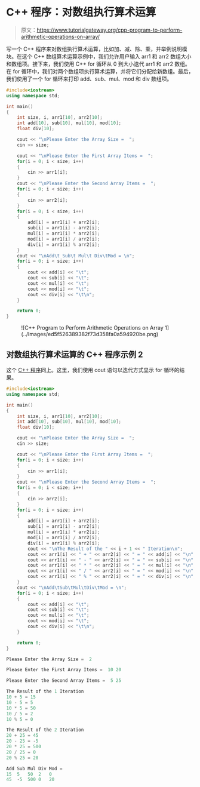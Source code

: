 # C++ 程序：对数组执行算术运算

> 原文：<https://www.tutorialgateway.org/cpp-program-to-perform-arithmetic-operations-on-array/>

写一个 C++ 程序来对数组执行算术运算，比如加、减、除、乘，并举例说明模块。在这个 C++ 数组算术运算示例中，我们允许用户输入 arr1 和 arr2 数组大小和数组项。接下来，我们使用 C++ for 循环从 0 到大小迭代 arr1 和 arr2 数组。在 for 循环中，我们对两个数组项执行算术运算，并将它们分配给新数组。最后，我们使用了一个 for 循环来打印 add、sub、mul、mod 和 div 数组项。

```cpp
#include<iostream>
using namespace std;

int main()
{
	int size, i, arr1[10], arr2[10];
	int add[10], sub[10], mul[10], mod[10];
	float div[10];

	cout << "\nPlease Enter the Array Size =  ";
	cin >> size;

	cout << "\nPlease Enter the First Array Items =  ";
	for(i = 0; i < size; i++)
	{
		cin >> arr1[i];
	}	
	cout << "\nPlease Enter the Second Array Items =  ";
	for(i = 0; i < size; i++)
	{
		cin >> arr2[i];
	}
	for(i = 0; i < size; i++)
	{
		add[i] = arr1[i] + arr2[i]; 
		sub[i] = arr1[i] - arr2[i];
		mul[i] = arr1[i] * arr2[i];
		mod[i] = arr1[i] / arr2[i];
		div[i] = arr1[i] % arr2[i];
	}
	cout << "\nAdd\t Sub\t Mul\t Div\tMod = \n";
	for(i = 0; i < size; i++)
	{
		cout << add[i] << "\t";
		cout << sub[i] << "\t";
		cout << mul[i] << "\t";
		cout << mod[i] << "\t";
		cout << div[i] << "\t\n";
	}

 	return 0;
}
```

<figure class="wp-block-image size-large">![C++ Program to Perform Arithmetic Operations on Array 1](../Images/ed5f526389382f73d358fa0a594920be.png)</figure>

## 对数组执行算术运算的 C++ 程序示例 2

这个 [C++ 程序](https://www.tutorialgateway.org/cpp-programs/)同上。这里，我们使用 cout 语句以迭代方式显示 for 循环的结果。

```cpp
#include<iostream>
using namespace std;

int main()
{
	int size, i, arr1[10], arr2[10];
	int add[10], sub[10], mul[10], mod[10];
	float div[10];

	cout << "\nPlease Enter the Array Size =  ";
	cin >> size;

	cout << "\nPlease Enter the First Array Items =  ";
	for(i = 0; i < size; i++)
	{
		cin >> arr1[i];
	}	
	cout << "\nPlease Enter the Second Array Items =  ";
	for(i = 0; i < size; i++)
	{
		cin >> arr2[i];
	}
	for(i = 0; i < size; i++)
	{
		add[i] = arr1[i] + arr2[i]; 
		sub[i] = arr1[i] - arr2[i];
		mul[i] = arr1[i] * arr2[i];
		mod[i] = arr1[i] / arr2[i];
		div[i] = arr1[i] % arr2[i];
		cout << "\nThe Result of the " << i + 1 << " Iteration\n";
		cout << arr1[i] << " + " << arr2[i] << " = " << add[i] << "\n";
		cout << arr1[i] << " - " << arr2[i] << " = " << sub[i] << "\n";
		cout << arr1[i] << " * " << arr2[i] << " = " << mul[i] << "\n";
		cout << arr1[i] << " / " << arr2[i] << " = " << mod[i] << "\n";
		cout << arr1[i] << " % " << arr2[i] << " = " << div[i] << "\n";
	}
	cout << "\nAdd\tSub\tMul\tDiv\tMod = \n";
	for(i = 0; i < size; i++)
	{
		cout << add[i] << "\t";
		cout << sub[i] << "\t";
		cout << mul[i] << "\t";
		cout << mod[i] << "\t";
		cout << div[i] << "\t\n";
	}

 	return 0;
}
```

```cpp
Please Enter the Array Size =  2

Please Enter the First Array Items =  10 20

Please Enter the Second Array Items =  5 25

The Result of the 1 Iteration
10 + 5 = 15
10 - 5 = 5
10 * 5 = 50
10 / 5 = 2
10 % 5 = 0

The Result of the 2 Iteration
20 + 25 = 45
20 - 25 = -5
20 * 25 = 500
20 / 25 = 0
20 % 25 = 20

Add	Sub	Mul	Div	Mod = 
15	5	50	2	0	
45	-5	500	0	20 
```